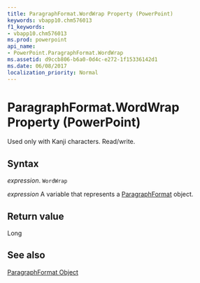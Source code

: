 ```yaml
---
title: ParagraphFormat.WordWrap Property (PowerPoint)
keywords: vbapp10.chm576013
f1_keywords:
- vbapp10.chm576013
ms.prod: powerpoint
api_name:
- PowerPoint.ParagraphFormat.WordWrap
ms.assetid: d9ccb806-b6a0-0d4c-e272-1f15336142d1
ms.date: 06/08/2017
localization_priority: Normal
---
```



# ParagraphFormat.WordWrap Property (PowerPoint)

Used only with Kanji characters. Read/write.


## Syntax

 _expression_. `WordWrap`

 _expression_ A variable that represents a [ParagraphFormat](./PowerPoint.ParagraphFormat.md) object.


## Return value

Long


## See also


[ParagraphFormat Object](PowerPoint.ParagraphFormat.md)

